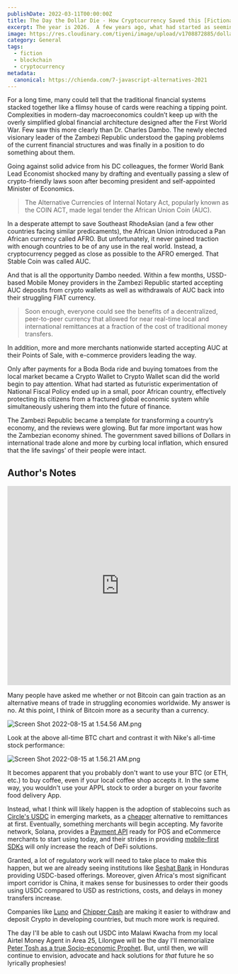 ```yaml
---
publishDate: 2022-03-11T00:00:00Z
title: The Day the Dollar Die - How Cryptocurrency Saved this [Fictional] Struggling African Economy
excerpt: The year is 2026.  A few years ago, what had started as seemingly simple economic mismanagement in Sri-Lancashire turned out to be a precursor to yet another worldwide financial meltdown.  Soon, many more developing and developed countries suffered similar fates.
image: https://res.cloudinary.com/tiyeni/image/upload/v1708872885/dollar-dies.webp
category: General
tags:
  - fiction
  - blockchain
  - cryptocurrency
metadata:
  canonical: https://chienda.com/7-javascript-alternatives-2021
---
```

For a long time, many could tell that the traditional financial systems stacked together like a flimsy house of cards were reaching a tipping point. Complexities in modern-day macroeconomics couldn’t keep up with the overly simplified global financial architecture designed after the First World War. Few saw this more clearly than Dr. Charles Dambo. The newly elected visionary leader of the Zambezi Republic understood the gaping problems of the current financial structures and was finally in a position to do something about them.

Going against solid advice from his DC colleagues, the former World Bank Lead Economist shocked many by drafting and eventually passing a slew of crypto-friendly laws soon after becoming president and self-appointed Minister of Economics.  

> The Alternative Currencies of Internal Notary Act, popularly known as the COIN ACT, made legal tender the African Union Coin (AUC).

In a desperate attempt to save Southeast RhodeAsian (and a few other countries facing similar predicaments), the African Union introduced a Pan African currency called AFRO. But unfortunately, it never gained traction with enough countries to be of any use in the real world. Instead, a cryptocurrency pegged as close as possible to the AFRO emerged.  That Stable Coin was called AUC.

And that is all the opportunity Dambo needed.  Within a few months, USSD-based Mobile Money providers in the Zambezi Republic started accepting AUC deposits from crypto wallets as well as withdrawals of AUC back into their struggling FIAT currency.  

> Soon enough, everyone could see the benefits of a decentralized, peer-to-peer currency that allowed for near real-time local and international remittances at a fraction of the cost of traditional money transfers. 

In addition, more and more merchants nationwide started accepting AUC at their Points of Sale, with e-commerce providers leading the way.

Only after payments for a Boda Boda ride and buying tomatoes from the local market became a Crypto Wallet to Crypto Wallet scan did the world begin to pay attention.  What had started as futuristic experimentation of National Fiscal Policy ended up in a small, poor African country, effectively protecting its citizens from a fractured global economic system while simultaneously ushering them into the future of finance.

The Zambezi Republic became a template for transforming a country’s economy, and the reviews were glowing.  But far more important was how the Zambezian economy shined.  The government saved billions of Dollars in international trade alone and more by curbing local inflation, which ensured that the life savings’ of their people were intact.

## Author's Notes
<iframe width="100%" height="450" src="https://www.youtube.com/embed/EtwmjcsQi1E?si=aNhnQlmNOOHFc0wr" title="YouTube video player" frameborder="0" allow="accelerometer; autoplay; clipboard-write; encrypted-media; gyroscope; picture-in-picture; web-share" allowfullscreen></iframe>

Many people have asked me whether or not Bitcoin can gain traction as an alternative means of trade in struggling economies worldwide. My answer is no. At this point, I think of Bitcoin more as a security than a currency.


![Screen Shot 2022-08-15 at 1.54.56 AM.png](https://cdn.hashnode.com/res/hashnode/image/upload/v1660521323477/uhe40VpbR.png)

Look at the above all-time BTC chart and contrast it with Nike's all-time stock performance:

![Screen Shot 2022-08-15 at 1.56.21 AM.png](https://cdn.hashnode.com/res/hashnode/image/upload/v1660521427506/YfU2kEf4m.png)

It becomes apparent that you probably don't want to use your BTC (or ETH, etc.) to buy coffee, even if your local coffee shop accepts it. In the same way, you wouldn't use your APPL stock to order a burger on your favorite food delivery App.

Instead, what I think will likely happen is the adoption of stablecoins such as [Circle's USDC](https://www.circle.com/en/usdc)  in emerging markets, as a [cheaper](https://www.analyticsinsight.net/solana-blockchain-has-higher-gas-fee-compared-to-bitgert-chain/) alternative to remittances at first. Eventually, something merchants will begin accepting.  My favorite network, Solana, provides a [Payment API](https://www.protocol.com/fintech/solana-pay) ready for POS and eCommerce merchants to start using today, and their strides in providing [mobile-first SDKs](https://solanamobile.com/) will only increase the reach of DeFi solutions.

Granted, a lot of regulatory work will need to take place to make this happen, but we are already seeing institutions like [Seshat Bank](https://www.seshatbank.com/usdc) in Honduras providing USDC-based offerings.  Moreover, given Africa's most significant import corridor is China, it makes sense for businesses to order their goods using USDC compared to USD as restrictions, costs, and delays in money transfers increase.

Companies like [Luno](https://www.luno.com/en/countries) and [Chipper Cash](https://chippercash.com/bitcoin/) are making it easier to withdraw and deposit Crypto in developing countries, but much more work is required.

The day I'll be able to cash out USDC into Malawi Kwacha from my local Airtel Money Agent in Area 25, Lilongwe will be the day I'll memorialize [Peter Tosh as a true Socio-economic Prophet](https://www.youtube.com/watch?v=EtwmjcsQi1E).  But, until then, we will continue to envision, advocate and hack solutions for *that* future he so lyrically prophesies!
